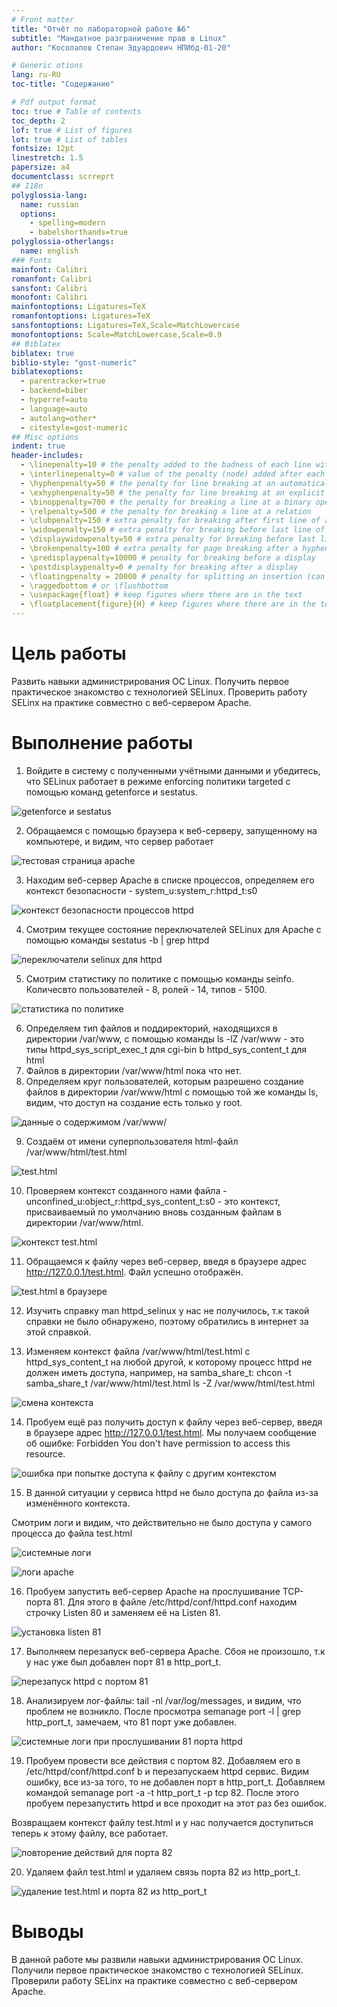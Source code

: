 ```yaml
---
# Front matter
title: "Отчёт по лабораторной работе №6"
subtitle: "Мандатное разграничение прав в Linux"
author: "Косолапов Степан Эдуардович НПИбд-01-20"

# Generic otions
lang: ru-RU
toc-title: "Содержание"

# Pdf output format
toc: true # Table of contents
toc_depth: 2
lof: true # List of figures
lot: true # List of tables
fontsize: 12pt
linestretch: 1.5
papersize: a4
documentclass: scrreprt
## I18n
polyglossia-lang:
  name: russian
  options:
	- spelling=modern
	- babelshorthands=true
polyglossia-otherlangs:
  name: english
### Fonts
mainfont: Calibri
romanfont: Calibri
sansfont: Calibri
monofont: Calibri
mainfontoptions: Ligatures=TeX
romanfontoptions: Ligatures=TeX
sansfontoptions: Ligatures=TeX,Scale=MatchLowercase
monofontoptions: Scale=MatchLowercase,Scale=0.9
## Biblatex
biblatex: true
biblio-style: "gost-numeric"
biblatexoptions:
  - parentracker=true
  - backend=biber
  - hyperref=auto
  - language=auto
  - autolang=other*
  - citestyle=gost-numeric
## Misc options
indent: true
header-includes:
  - \linepenalty=10 # the penalty added to the badness of each line within a paragraph (no associated penalty node) Increasing the value makes tex try to have fewer lines in the paragraph.
  - \interlinepenalty=0 # value of the penalty (node) added after each line of a paragraph.
  - \hyphenpenalty=50 # the penalty for line breaking at an automatically inserted hyphen
  - \exhyphenpenalty=50 # the penalty for line breaking at an explicit hyphen
  - \binoppenalty=700 # the penalty for breaking a line at a binary operator
  - \relpenalty=500 # the penalty for breaking a line at a relation
  - \clubpenalty=150 # extra penalty for breaking after first line of a paragraph
  - \widowpenalty=150 # extra penalty for breaking before last line of a paragraph
  - \displaywidowpenalty=50 # extra penalty for breaking before last line before a display math
  - \brokenpenalty=100 # extra penalty for page breaking after a hyphenated line
  - \predisplaypenalty=10000 # penalty for breaking before a display
  - \postdisplaypenalty=0 # penalty for breaking after a display
  - \floatingpenalty = 20000 # penalty for splitting an insertion (can only be split footnote in standard LaTeX)
  - \raggedbottom # or \flushbottom
  - \usepackage{float} # keep figures where there are in the text
  - \floatplacement{figure}{H} # keep figures where there are in the text
---
```


# Цель работы

Развить навыки администрирования ОС Linux. Получить первое практическое знакомство с технологией SELinux.
Проверить работу SELinx на практике совместно с веб-сервером Apache.

# Выполнение работы

1. Войдите в систему с полученными учётными данными и убедитесь, что
SELinux работает в режиме enforcing политики targeted с помощью команд getenforce и sestatus.

![getenforce и sestatus](../img/image1.png)

2. Обращаемся с помощью браузера к веб-серверу, запущенному на компьютере, и видим, что сервер работает

![тестовая страница apache](../img/image2.png)

3. Находим веб-сервер Apache в списке процессов, определяем его контекст безопасности - system_u:system_r:httpd_t:s0

![контекст безопасности процессов httpd](../img/image3.png)

4. Смотрим текущее состояние переключателей SELinux для Apache с помощью команды
sestatus -b | grep httpd

![переключатели selinux для httpd](../img/image4.png)

5. Смотрим статистику по политике с помощью команды seinfo. Количесвто пользователей - 8, ролей - 14, типов - 5100.

![статистика по политике](../img/image5.png)

6. Определяем тип файлов и поддиректорий, находящихся в директории
/var/www, с помощью команды
ls -lZ /var/www - это типы httpd_sys_script_exec_t для cgi-bin b httpd_sys_content_t для html
7. Файлов в директории /var/www/html пока что нет.
8. Определяем круг пользователей, которым разрешено создание файлов в
директории /var/www/html с помощью той же команды ls, видим, что доступ на создание есть только у root.

![данные о содержимом /var/www/](../img/image6.png)

9. Создаём от имени суперпользователя html-файл
/var/www/html/test.html

![test.html](../img/image7.png)

10. Проверяем контекст созданного нами файла - unconfined_u:object_r:httpd_sys_content_t:s0 - это контекст,
присваиваемый по умолчанию вновь созданным файлам в директории
/var/www/html.

![контекст test.html](../img/image8.png)

11. Обращаемся к файлу через веб-сервер, введя в браузере адрес
http://127.0.0.1/test.html. Файл успешно отображён.

![test.html в браузере](../img/image9.png)

12. Изучить справку man httpd_selinux у нас не получилось, т.к такой справки не было обнаружено, поэтому обратились в интернет за этой справкой.

13. Изменяем контекст файла /var/www/html/test.html с
httpd_sys_content_t на любой другой, к которому процесс httpd не
должен иметь доступа, например, на samba_share_t:
chcon -t samba_share_t /var/www/html/test.html
ls -Z /var/www/html/test.html

![смена контекста](../img/image10.png)

14. Пробуем ещё раз получить доступ к файлу через веб-сервер, введя в браузере адрес http://127.0.0.1/test.html. Мы получаем
сообщение об ошибке:
Forbidden
You don't have permission to access this resource.

![ошибка при попытке доступа к файлу с другим контекстом](../img/image11.png)

15. В данной ситуации у сервиса httpd не было доступа до файла из-за изменённого контекста.

Смотрим логи и видим, что действительно не было доступа у самого процесса до файла test.html

![системные логи](../img/image12.png)

![логи apache](../img/image13.png)

16. Пробуем запустить веб-сервер Apache на прослушивание ТСР-порта 81. Для этого в файле /etc/httpd/conf/httpd.conf находим строчку Listen 80 и
заменяем её на Listen 81.

![установка listen 81](../img/image14.png)

17. Выполняем перезапуск веб-сервера Apache. Сбоя не произошло, т.к у нас уже был добавлен порт 81 в http_port_t.

![перезапуск httpd с портом 81](../img/image15.png)

18. Анализируем лог-файлы:
tail -nl /var/log/messages, и видим, что проблем не возникло. После просмотра semanage port -l | grep http_port_t, замечаем, что 81 порт уже добавлен. 

![системные логи при прослушивании 81 порта httpd](../img/image16.png)

19. Пробуем провести все действия с портом 82. Добавляем его в /etc/httpd/conf/httpd.conf b и перезапускаем httpd сервис. Видим ошибку, все из-за того, то не добавлен порт в http_port_t.
Добавляем командой semanage port -a -t http_port_t -p tcp 82. После этого пробуем перезапустить httpd и все проходит на этот раз без ошибок.

Возвращаем контекст файлу test.html и у нас получается доступиться теперь к этому файлу, все работает.

![повторение действий для порта 82](../img/image17.png)

20. Удаляем файл test.html и удаляем связь порта 82 из http_port_t.

![удаление test.html и порта 82 из http_port_t](../img/image18.png)

# Выводы

В данной работе мы развили навыки администрирования ОС Linux. Получили первое практическое знакомство с технологией SELinux.
Проверили работу SELinx на практике совместно с веб-сервером Apache.
